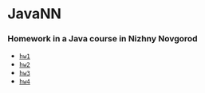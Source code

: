 # JavaNN
### Homework in a Java course in Nizhny Novgorod

- [`hw1`](src/main/java/hw1/)
- [`hw2`](src/main/java/hw2/)
- [`hw3`](src/main/java/hw3/)
- [`hw4`](src/main/java/hw4/)